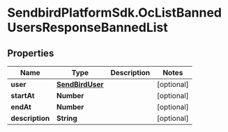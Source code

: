 # SendbirdPlatformSdk.OcListBannedUsersResponseBannedList

## Properties

Name | Type | Description | Notes
------------ | ------------- | ------------- | -------------
**user** | [**SendBirdUser**](SendBirdUser.md) |  | [optional] 
**startAt** | **Number** |  | [optional] 
**endAt** | **Number** |  | [optional] 
**description** | **String** |  | [optional] 


